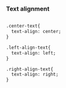 ### Text alignment

```html

.center-text{
  text-align: center;
}

.left-align-text{
  text-align: left;
}

.right-align-text{
  text-align: right;
}

```
